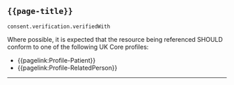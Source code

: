 ## <code>{{page-title}}</code>

<code>consent.verification.verifiedWith</code>

Where possible, it is expected that the resource being referenced SHOULD conform to one of the following UK Core profiles:

- {{pagelink:Profile-Patient}}
- {{pagelink:Profile-RelatedPerson}}

---
